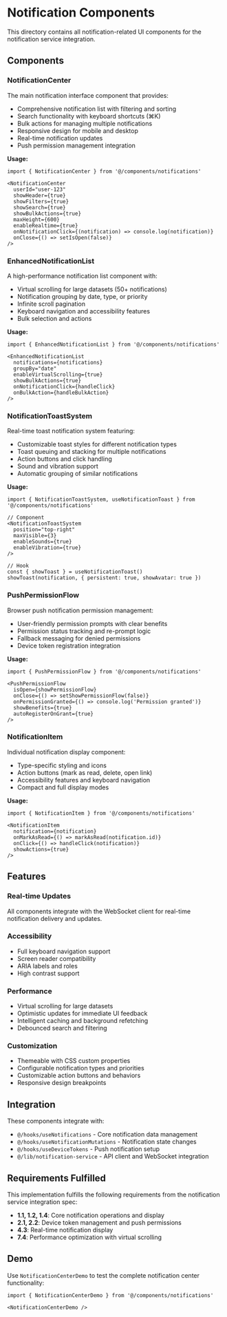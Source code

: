 # Notification Components

This directory contains all notification-related UI components for the notification service integration.

## Components

### NotificationCenter
The main notification interface component that provides:
- Comprehensive notification list with filtering and sorting
- Search functionality with keyboard shortcuts (⌘K)
- Bulk actions for managing multiple notifications
- Responsive design for mobile and desktop
- Real-time notification updates
- Push permission management integration

**Usage:**
```tsx
import { NotificationCenter } from '@/components/notifications'

<NotificationCenter
  userId="user-123"
  showHeader={true}
  showFilters={true}
  showSearch={true}
  showBulkActions={true}
  maxHeight={600}
  enableRealtime={true}
  onNotificationClick={(notification) => console.log(notification)}
  onClose={() => setIsOpen(false)}
/>
```

### EnhancedNotificationList
A high-performance notification list component with:
- Virtual scrolling for large datasets (50+ notifications)
- Notification grouping by date, type, or priority
- Infinite scroll pagination
- Keyboard navigation and accessibility features
- Bulk selection and actions

**Usage:**
```tsx
import { EnhancedNotificationList } from '@/components/notifications'

<EnhancedNotificationList
  notifications={notifications}
  groupBy="date"
  enableVirtualScrolling={true}
  showBulkActions={true}
  onNotificationClick={handleClick}
  onBulkAction={handleBulkAction}
/>
```

### NotificationToastSystem
Real-time toast notification system featuring:
- Customizable toast styles for different notification types
- Toast queuing and stacking for multiple notifications
- Action buttons and click handling
- Sound and vibration support
- Automatic grouping of similar notifications

**Usage:**
```tsx
import { NotificationToastSystem, useNotificationToast } from '@/components/notifications'

// Component
<NotificationToastSystem
  position="top-right"
  maxVisible={3}
  enableSounds={true}
  enableVibration={true}
/>

// Hook
const { showToast } = useNotificationToast()
showToast(notification, { persistent: true, showAvatar: true })
```

### PushPermissionFlow
Browser push notification permission management:
- User-friendly permission prompts with clear benefits
- Permission status tracking and re-prompt logic
- Fallback messaging for denied permissions
- Device token registration integration

**Usage:**
```tsx
import { PushPermissionFlow } from '@/components/notifications'

<PushPermissionFlow
  isOpen={showPermissionFlow}
  onClose={() => setShowPermissionFlow(false)}
  onPermissionGranted={() => console.log('Permission granted')}
  showBenefits={true}
  autoRegisterOnGrant={true}
/>
```

### NotificationItem
Individual notification display component:
- Type-specific styling and icons
- Action buttons (mark as read, delete, open link)
- Accessibility features and keyboard navigation
- Compact and full display modes

**Usage:**
```tsx
import { NotificationItem } from '@/components/notifications'

<NotificationItem
  notification={notification}
  onMarkAsRead={() => markAsRead(notification.id)}
  onClick={() => handleClick(notification)}
  showActions={true}
/>
```

## Features

### Real-time Updates
All components integrate with the WebSocket client for real-time notification delivery and updates.

### Accessibility
- Full keyboard navigation support
- Screen reader compatibility
- ARIA labels and roles
- High contrast support

### Performance
- Virtual scrolling for large datasets
- Optimistic updates for immediate UI feedback
- Intelligent caching and background refetching
- Debounced search and filtering

### Customization
- Themeable with CSS custom properties
- Configurable notification types and priorities
- Customizable action buttons and behaviors
- Responsive design breakpoints

## Integration

These components integrate with:
- `@/hooks/useNotifications` - Core notification data management
- `@/hooks/useNotificationMutations` - Notification state changes
- `@/hooks/useDeviceTokens` - Push notification setup
- `@/lib/notification-service` - API client and WebSocket integration

## Requirements Fulfilled

This implementation fulfills the following requirements from the notification service integration spec:

- **1.1, 1.2, 1.4**: Core notification operations and display
- **2.1, 2.2**: Device token management and push permissions
- **4.3**: Real-time notification display
- **7.4**: Performance optimization with virtual scrolling

## Demo

Use `NotificationCenterDemo` to test the complete notification center functionality:

```tsx
import { NotificationCenterDemo } from '@/components/notifications'

<NotificationCenterDemo />
```